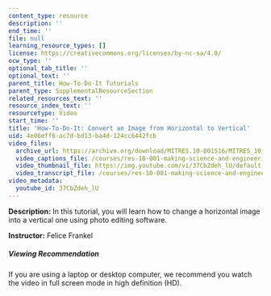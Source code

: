 ```yaml
---
content_type: resource
description: ''
end_time: ''
file: null
learning_resource_types: []
license: https://creativecommons.org/licenses/by-nc-sa/4.0/
ocw_type: ''
optional_tab_title: ''
optional_text: ''
parent_title: How-To-Do-It Tutorials
parent_type: SupplementalResourceSection
related_resources_text: ''
resource_index_text: ''
resourcetype: Video
start_time: ''
title: 'How-To-Do-It: Convert an Image from Horizontal to Vertical'
uid: 4e06eff6-ac7d-bd13-ba4d-124cc6442fcb
video_files:
  archive_url: https://archive.org/download/MITRES.10-001S16/MITRES_10-001S16_Track39_300k.mp4
  video_captions_file: /courses/res-10-001-making-science-and-engineering-pictures-a-practical-guide-to-presenting-your-work-spring-2016/cd53525feb585125be0be2ac52da26ea_37CbZdeh_lU.vtt
  video_thumbnail_file: https://img.youtube.com/vi/37CbZdeh_lU/default.jpg
  video_transcript_file: /courses/res-10-001-making-science-and-engineering-pictures-a-practical-guide-to-presenting-your-work-spring-2016/ed4ab353de763a861136278e28008877_37CbZdeh_lU.pdf
video_metadata:
  youtube_id: 37CbZdeh_lU
---
```


**Description:** In this tutorial, you will learn how to change a horizontal image into a vertical one using photo editing software.

**Instructor:** Felice Frankel

##### Viewing Recommendation

If you are using a laptop or desktop computer, we recommend you watch the video in full screen mode in high definition (HD).

